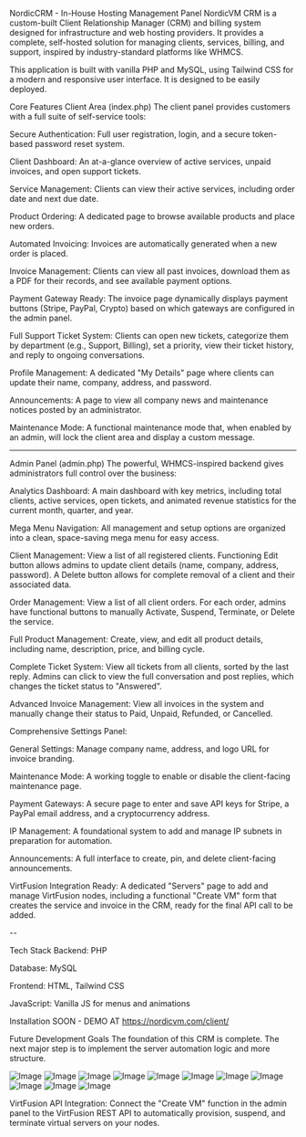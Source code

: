 NordicCRM - In-House Hosting Management Panel
NordicVM CRM is a custom-built Client Relationship Manager (CRM) and billing system designed for infrastructure and web hosting providers. It provides a complete, self-hosted solution for managing clients, services, billing, and support, inspired by industry-standard platforms like WHMCS.

This application is built with vanilla PHP and MySQL, using Tailwind CSS for a modern and responsive user interface. It is designed to be easily deployed.

Core Features
Client Area (index.php)
The client panel provides customers with a full suite of self-service tools:

Secure Authentication: Full user registration, login, and a secure token-based password reset system.

Client Dashboard: An at-a-glance overview of active services, unpaid invoices, and open support tickets.

Service Management: Clients can view their active services, including order date and next due date.

Product Ordering: A dedicated page to browse available products and place new orders.

Automated Invoicing: Invoices are automatically generated when a new order is placed.

Invoice Management: Clients can view all past invoices, download them as a PDF for their records, and see available payment options.

Payment Gateway Ready: The invoice page dynamically displays payment buttons (Stripe, PayPal, Crypto) based on which gateways are configured in the admin panel.

Full Support Ticket System: Clients can open new tickets, categorize them by department (e.g., Support, Billing), set a priority, view their ticket history, and reply to ongoing conversations.

Profile Management: A dedicated "My Details" page where clients can update their name, company, address, and password.

Announcements: A page to view all company news and maintenance notices posted by an administrator.

Maintenance Mode: A functional maintenance mode that, when enabled by an admin, will lock the client area and display a custom message.

----
Admin Panel (admin.php)
The powerful, WHMCS-inspired backend gives administrators full control over the business:

Analytics Dashboard: A main dashboard with key metrics, including total clients, active services, open tickets, and animated revenue statistics for the current month, quarter, and year.

Mega Menu Navigation: All management and setup options are organized into a clean, space-saving mega menu for easy access.

Client Management: View a list of all registered clients. Functioning Edit button allows admins to update client details (name, company, address, password). A Delete button allows for complete removal of a client and their associated data.

Order Management: View a list of all client orders. For each order, admins have functional buttons to manually Activate, Suspend, Terminate, or Delete the service.

Full Product Management: Create, view, and edit all product details, including name, description, price, and billing cycle.

Complete Ticket System: View all tickets from all clients, sorted by the last reply. Admins can click to view the full conversation and post replies, which changes the ticket status to "Answered".

Advanced Invoice Management: View all invoices in the system and manually change their status to Paid, Unpaid, Refunded, or Cancelled.

Comprehensive Settings Panel:

General Settings: Manage company name, address, and logo URL for invoice branding.

Maintenance Mode: A working toggle to enable or disable the client-facing maintenance page.

Payment Gateways: A secure page to enter and save API keys for Stripe, a PayPal email address, and a cryptocurrency address.

IP Management: A foundational system to add and manage IP subnets in preparation for automation.

Announcements: A full interface to create, pin, and delete client-facing announcements.

VirtFusion Integration Ready: A dedicated "Servers" page to add and manage VirtFusion nodes, including a functional "Create VM" form that creates the service and invoice in the CRM, ready for the final API call to be added.

--

Tech Stack
Backend: PHP

Database: MySQL

Frontend: HTML, Tailwind CSS

JavaScript: Vanilla JS for menus and animations

Installation
SOON - DEMO AT https://nordicvm.com/client/

Future Development Goals
The foundation of this CRM is complete. The next major step is to implement the server automation logic and more structure.

![Image](https://github.com/user-attachments/assets/c4ddce42-8383-42c6-9d55-9b8bba90e576)
![Image](https://github.com/user-attachments/assets/e2ce1af2-9c51-40da-b491-5871924aa47c)
![Image](https://github.com/user-attachments/assets/58c60915-ab3b-4531-b6b0-f8e428ddab8e)
![Image](https://github.com/user-attachments/assets/266a0976-7be6-4c47-99cb-e66e56ef2f1d)
![Image](https://github.com/user-attachments/assets/b8e8f4b4-d081-48b3-803d-0a642771e323)
![Image](https://github.com/user-attachments/assets/ea85ed6d-eaba-474b-befd-62682b55a9ba)
![Image](https://github.com/user-attachments/assets/684ccdea-8396-444a-ac4b-920b8f3a1e9a)
![Image](https://github.com/user-attachments/assets/df3c23fc-9e1a-43a1-a834-89c5c375af28)
![Image](https://github.com/user-attachments/assets/7f6fcf5c-1f0e-4ef0-a0bc-4dfa2e0d176b)
![Image](https://github.com/user-attachments/assets/80dabc55-e4a3-4386-b79a-92a2dcefd7d0)
![Image](https://github.com/user-attachments/assets/0b651039-605d-410d-8889-9d37bfad3fc1)

VirtFusion API Integration: Connect the "Create VM" function in the admin panel to the VirtFusion REST API to automatically provision, suspend, and terminate virtual servers on your nodes.

